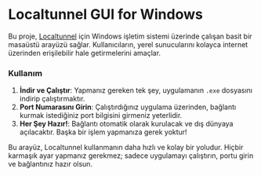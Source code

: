 
# Localtunnel GUI for Windows

Bu proje, [Localtunnel](https://github.com/localtunnel/localtunnel) için Windows işletim sistemi üzerinde çalışan basit bir masaüstü arayüzü sağlar. Kullanıcıların, yerel sunucularını kolayca internet üzerinden erişilebilir hale getirmelerini amaçlar.

### Kullanım
1. **İndir ve Çalıştır**: Yapmanız gereken tek şey, uygulamanın `.exe` dosyasını indirip çalıştırmaktır.
2. **Port Numarasını Girin**: Çalıştırdığınız uygulama üzerinden, bağlantı kurmak istediğiniz port bilgisini girmeniz yeterlidir.
3. **Her Şey Hazır!**: Bağlantı otomatik olarak kurulacak ve dış dünyaya açılacaktır. Başka bir işlem yapmanıza gerek yoktur!

Bu arayüz, Localtunnel kullanmanın daha hızlı ve kolay bir yoludur. Hiçbir karmaşık ayar yapmanız gerekmez; sadece uygulamayı çalıştırın, portu girin ve bağlantınız hazır olsun.
